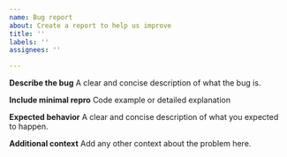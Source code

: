 ```yaml
---
name: Bug report
about: Create a report to help us improve
title: ''
labels: ''
assignees: ''

---
```


**Describe the bug**
A clear and concise description of what the bug is.

**Include minimal repro**
Code example or detailed explanation

**Expected behavior**
A clear and concise description of what you expected to happen.

**Additional context**
Add any other context about the problem here.
